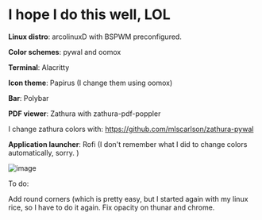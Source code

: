 # I hope I do this well, LOL 

**Linux distro**: arcolinuxD with BSPWM preconfigured. 

**Color schemes**: pywal and oomox

**Terminal**: Alacritty 

**Icon theme**: Papirus (I change them using oomox) 

**Bar**: Polybar 

**PDF viewer**: Zathura with zathura-pdf-poppler

I change zathura colors with: https://github.com/mlscarlson/zathura-pywal

**Application launcher**: Rofi (I don't remember what I did to change colors automatically, sorry. )

![image](https://user-images.githubusercontent.com/72771939/162775245-3090be25-05ee-41dc-a2ac-9611480da71a.png)

To do: 

Add round corners (which is pretty easy, but I started again with my linux rice, so I have to do it again. 
Fix opacity on thunar and chrome. 

